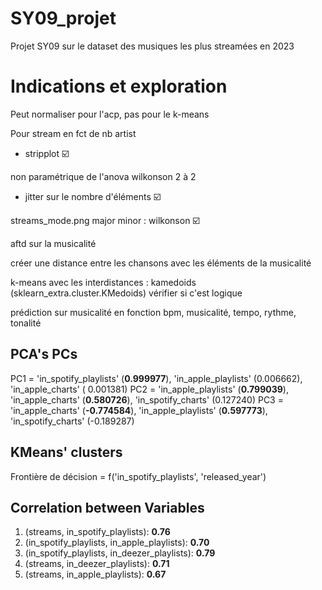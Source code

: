 # SY09_projet

Projet SY09 sur le dataset des musiques les plus streamées en 2023 


# Indications et exploration 
Peut normaliser pour l'acp, pas pour le k-means


Pour stream en fct de nb artist
- stripplot :ballot_box_with_check:

non paramétrique de l'anova wilkonson 2 à 2

- jitter sur le nombre d'éléments :ballot_box_with_check:

streams_mode.png major minor : wilkonson :ballot_box_with_check:

aftd sur la musicalité

créer une distance entre les chansons avec les éléments de la musicalité

k-means avec les interdistances : kamedoids (sklearn_extra.cluster.KMedoids)
vérifier si c'est logique

prédiction sur musicalité en fonction bpm, musicalité, tempo, rythme, tonalité

## PCA's PCs ##

PC1 =  'in_spotify_playlists' (**0.999977**), 'in_apple_playlists' (0.006662), 'in_apple_charts' ( 0.001381)
PC2 = 'in_apple_playlists' (**0.799039**), 'in_apple_charts' (**0.580726**), 'in_spotify_charts' (0.127240)
PC3 = 'in_apple_charts' (**-0.774584**), 'in_apple_playlists' (**0.597773**), 'in_spotify_charts' (-0.189287)

## KMeans' clusters ##

Frontière de décision = f('in_spotify_playlists', 'released_year')

## Correlation between Variables ##

1. (streams, in_spotify_playlists): **0.76**
2. (in_spotify_playlists, in_apple_playlists): **0.70**
3. (in_spotify_playlists, in_deezer_playlists): **0.79**
4. (streams, in_deezer_playlists): **0.71**
5. (streams, in_apple_playlists): **0.67**



